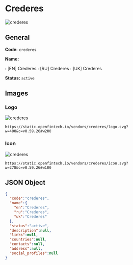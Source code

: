 
# Crederes 
![crederes](https://static.openfintech.io/vendors/crederes/logo.svg?w=400&c=v0.59.26#w200)  

## General 
 
**Code:** `crederes` 
 
**Name:** 
 
:	[EN] Crederes 
:	[RU] Crederes 
:	[UK] Crederes 
 
**Status:** `active` 
 

## Images 

### Logo 
 
![crederes](https://static.openfintech.io/vendors/crederes/logo.svg?w=400&c=v0.59.26#w200)  

```
https://static.openfintech.io/vendors/crederes/logo.svg?w=400&c=v0.59.26#w200
```  

### Icon 
 
![crederes](https://static.openfintech.io/vendors/crederes/icon.svg?w=278&c=v0.59.26#w100)  

```
https://static.openfintech.io/vendors/crederes/icon.svg?w=278&c=v0.59.26#w100
```  

## JSON Object 

```json
{
  "code":"crederes",
  "name":{
    "en":"Crederes",
    "ru":"Crederes",
    "uk":"Crederes"
  },
  "status":"active",
  "description":null,
  "links":null,
  "countries":null,
  "contacts":null,
  "address":null,
  "social_profiles":null
}
```  
